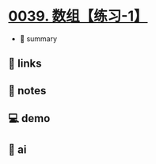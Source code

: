 # [0039. 数组【练习-1】](https://github.com/Tdahuyou/javascript/tree/main/0039.%20%E6%95%B0%E7%BB%84%E3%80%90%E7%BB%83%E4%B9%A0-1%E3%80%91)

- 📝 summary

## 🔗 links
## 📒 notes
## 💻 demo
## 🤖 ai
